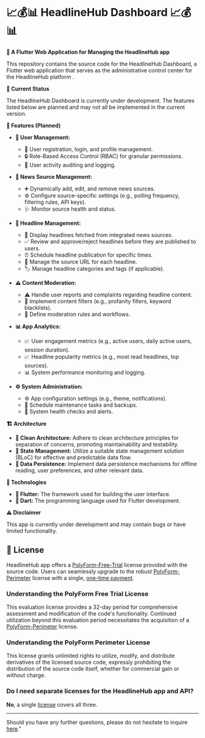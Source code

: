 # 📈💰📊 HeadlineHub Dashboard 📈💰📊

**💙 A Flutter Web Application for Managing the HeadlineHub app**

This repository contains the source code for the HeadlineHub Dashboard, a Flutter web application that serves as the administrative control center for the HeadlineHub platform . 

**🚧 Current Status**

The HeadlineHub Dashboard is currently under development. The features listed below are planned and may not all be implemented in the current version.

**🚀 Features (Planned)**

* **👥 User Management:**
    * 👤 User registration, login, and profile management.
    * 🔒 Role-Based Access Control (RBAC) for granular permissions.
    * 📝 User activity auditing and logging.

* **📡 News Source Management:**
    * ➕ Dynamically add, edit, and remove news sources.
    * ⚙️ Configure source-specific settings (e.g., polling frequency, filtering rules, API keys).
    * 🩺 Monitor source health and status.

* **📝 Headline Management:**
    * 📝 Display headlines fetched from integrated news sources.
    * ✅ Review and approve/reject headlines before they are published to users.
    * ⏰ Schedule headline publication for specific times.
    * 🔗 Manage the source URL for each headline.
    * 🏷️ Manage headline categories and tags (if applicable).

* **⚠️ Content Moderation:**
    * ⚠️ Handle user reports and complaints regarding headline content.
    * 🚫 Implement content filters (e.g., profanity filters, keyword blacklists).
    * 📝 Define moderation rules and workflows.

* **📊 App Analytics:**
    * 📈 User engagement metrics (e.g., active users, daily active users, session duration).
    * 📈 Headline popularity metrics (e.g., most read headlines, top sources).
    * 📊 System performance monitoring and logging.

* **⚙️ System Administration:**
    * ⚙️ App configuration settings (e.g., theme, notifications).
    * 🔄 Schedule maintenance tasks and backups.
    * 🚨 System health checks and alerts.

**🏗️ Architecture**
* **🧹 Clean Architecture:** Adhere to clean architecture principles for separation of concerns, promoting maintainability and testability.
* **🚦 State Management:** Utilize a suitable state management solution (BLoC) for effective and predictable data flow.
* **💾 Data Persistence:** Implement data persistence mechanisms for offline reading, user preferences, and other relevant data.

**🦾 Technologies**
* **💙 Flutter:** The framework used for building the user interface.
* **🎯 Dart:** The programming language used for Flutter development.

**⚠️ Disclaimer**

This app is currently under development and may contain bugs or have limited functionality.


## 📝 License

HeadlineHub app offers a [PolyForm-Free-Trial](https://polyformproject.org/licenses/free-trial/1.0.0/) license provided with the source code. Users can seamlessly upgrade to the robust [PolyForm-Perimeter](https://polyformproject.org/licenses/perimeter/1.0.1/) license with a single, [one-time payment](https://polar.sh/headlinehub/).

### Understanding the PolyForm Free Trial License
This evaluation license provides a 32-day period for comprehensive assessment and modification of the code's functionality. Continued utilization beyond this evaluation period necessitates the acquisition of a [PolyForm-Perimeter](https://polyformproject.org/licenses/perimeter/1.0.1/) license.

### Understanding the PolyForm Perimeter License
This license grants unlimited rights to utilize, modify, and distribute derivatives of the licensed source code, expressly prohibiting the distribution of the source code itself, whether for commercial gain or without charge.

### Do I need separate licenses for the HeadlineHub app and API?
**No**, a single [license](https://polar.sh/headlinehub/) covers all three.

---
Should you have any further questions, please do not hesitate to inquire [here](https://github.com/headlinehub/api/issues)."

